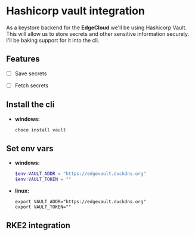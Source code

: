 # Hashicorp vault integration

As a keystore backend for the **EdgeCloud** we'll be using Hashicorp Vault. 
This will allow us to store secrets and other sensitive information securely. I'll be baking support for it into the cli.

## Features

- [ ] Save secrets
- [ ] Fetch secrets


## Install the cli

- **windows:**
    ```powershell
    choco install vault
    ```

## Set env vars

- **windows:**
    ```powershell
    $env:VAULT_ADDR = "https://edgevault.duckdns.org"
    $env:VAULT_TOKEN = ""
    ```
- **linux:**
    ```shell
    export VAULT_ADDR="https://edgevault.duckdns.org"
    export VAULT_TOKEN=""
    ```


## RKE2 integration